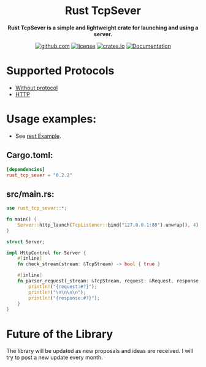 <div align="center">
  <h1>Rust TcpSever</h1>
  <p>
    <strong>Rust TcpSever is a simple and lightweight crate for launching and using a server.</strong>
  </p>
  <p>
  <!-- prettier-ignore-start -->
  
  [![github.com](https://img.shields.io/crates/v/rust-tcp-sever?label=github.com)](https://github.com/Amakesasha/Rust-TcpSever)
  [![license](https://img.shields.io/crates/l/rust-tcp-sever.svg)](https://github.com/Amakesasha/Rust-TcpSever/blob/main/LICENSE)
  [![crates.io](https://img.shields.io/crates/d/rust-tcp-sever.svg)](https://crates.io/crates/rust_tcp_sever)
  [![Documentation](https://docs.rs/rust_tcp_sever/badge.svg)](https://docs.rs/crate/rust_tcp_sever/latest)

  <!-- prettier-ignore-end -->
  </p>
</div>

# Supported Protocols
* [Without protocol](https://github.com/Amakesasha/Rust-TcpSever/tree/main/examples/clean.rs)
* [HTTP](https://github.com/Amakesasha/Rust-TcpSever/tree/main/examples/http_def_start.rs)

# Usage examples: 
* See [rest Example](https://github.com/Amakesasha/Rust-TcpSever/tree/main/examples).
## Cargo.toml:
``` Toml
[dependencies]
rust_tcp_sever = "0.2.2"
```
## src/main.rs:
``` Rust
use rust_tcp_sever::*;

fn main() {
    Server::http_launch(TcpListener::bind("127.0.0.1:80").unwrap(), 4);
}

struct Server;

impl HttpControl for Server {
    #[inline]
    fn check_stream(stream: &TcpStream) -> bool { true }

    #[inline]
    fn parser_request(_stream: &TcpStream, request: &Request, response: &mut Response) { 
        println!("{request:#?}");
        println!("\n\n\n\n");
        println!("{response:#?}");
    }
}
 ```

# Future of the Library

The library will be updated as new proposals and ideas are received. I will try to post a new update every month.
 
